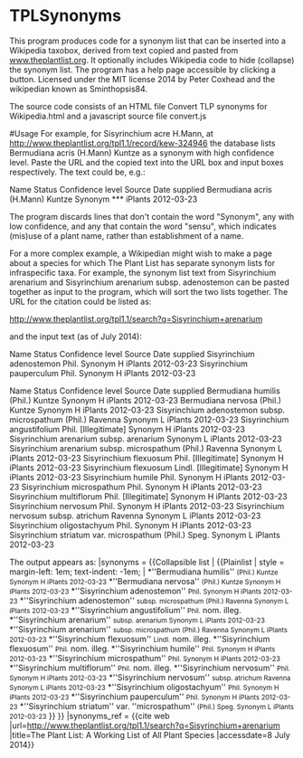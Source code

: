 TPLSynonyms
===========

This program produces code for a synonym list that can be inserted into a Wikipedia taxobox,
derived from text copied and pasted from www.theplantlist.org. It optionally includes Wikipedia
code to hide (collapse) the synonym list. The program has a help page accessible by clicking a button.
Licensed under the MIT license 2014 by Peter Coxhead and the wikipedian known as Sminthopsis84.

The source code consists of an HTML file Convert TLP synonyms for Wikipedia.html and a javascript source file
convert.js

#Usage
For example, for Sisyrinchium acre H.Mann, at http://www.theplantlist.org/tpl1.1/record/kew-324946
the database lists Bermudiana acris (H.Mann) Kuntze as a synonym with high confidence level.
Paste the URL and the copied text into the URL box and input boxes respectively. The text could be, e.g.:

Name Status Confidence level Source Date supplied
Bermudiana acris (H.Mann) Kuntze Synonym *** iPlants 2012-03-23

The program discards lines that don't contain the word "Synonym", any with low confidence, and any that
contain the word "sensu", which indicates (mis)use of a plant name, rather than establishment of a name.

For a more complex example, a Wikipedian might wish to make a page about a species for which The Plant List
has separate synonym lists for infraspecific taxa. For example, the synonym list text from
Sisyrinchium arenarium and Sisyrinchium arenarium subsp. adenostemon can be pasted together as input to the program,
which will sort the two lists together. The URL for the citation could be listed as:

http://www.theplantlist.org/tpl1.1/search?q=Sisyrinchium+arenarium

and the input text (as of July 2014):

Name Status Confi­dence level Source Date supplied
Sisyrinchium adenostemon Phil. Synonym H iPlants 2012-03-23
Sisyrinchium pauperculum Phil. Synonym H iPlants 2012-03-23

Name Status Confi­dence level Source Date supplied
Bermudiana humilis (Phil.) Kuntze Synonym H iPlants 2012-03-23
Bermudiana nervosa (Phil.) Kuntze Synonym H iPlants 2012-03-23
Sisyrinchium adenostemon subsp. microspathum (Phil.) Ravenna Synonym L iPlants 2012-03-23
Sisyrinchium angustifolium Phil. [Illegitimate] Synonym H iPlants 2012-03-23
Sisyrinchium arenarium subsp. arenarium Synonym L iPlants 2012-03-23
Sisyrinchium arenarium subsp. microspathum (Phil.) Ravenna Synonym L iPlants 2012-03-23
Sisyrinchium flexuosum Phil. [Illegitimate] Synonym H iPlants 2012-03-23
Sisyrinchium flexuosum Lindl. [Illegitimate] Synonym H iPlants 2012-03-23
Sisyrinchium humile Phil. Synonym H iPlants 2012-03-23
Sisyrinchium microspathum Phil. Synonym H iPlants 2012-03-23
Sisyrinchium multiflorum Phil. [Illegitimate] Synonym H iPlants 2012-03-23
Sisyrinchium nervosum Phil. Synonym H iPlants 2012-03-23
Sisyrinchium nervosum subsp. atrichum Ravenna Synonym L iPlants 2012-03-23
Sisyrinchium oligostachyum Phil. Synonym H iPlants 2012-03-23
Sisyrinchium striatum var. microspathum (Phil.) Speg. Synonym L iPlants 2012-03-23

The output appears as:
|synonyms =
{{Collapsible list |
{{Plainlist | style = margin-left: 1em; text-indent: -1em; |
*''Bermudiana humilis'' <small>(Phil.) Kuntze Synonym H iPlants 2012-03-23</small>
*''Bermudiana nervosa'' <small>(Phil.) Kuntze Synonym H iPlants 2012-03-23</small>
*''Sisyrinchium adenostemon'' <small>Phil. Synonym H iPlants 2012-03-23</small>
*''Sisyrinchium adenostemon'' <small>subsp. microspathum (Phil.) Ravenna Synonym L iPlants 2012-03-23</small>
*''Sisyrinchium angustifolium'' <small>Phil.</small> nom. illeg.
*''Sisyrinchium arenarium'' <small>subsp. arenarium Synonym L iPlants 2012-03-23</small>
*''Sisyrinchium arenarium'' <small>subsp. microspathum (Phil.) Ravenna Synonym L iPlants 2012-03-23</small>
*''Sisyrinchium flexuosum'' <small>Lindl.</small> nom. illeg.
*''Sisyrinchium flexuosum'' <small>Phil.</small> nom. illeg.
*''Sisyrinchium humile'' <small>Phil. Synonym H iPlants 2012-03-23</small>
*''Sisyrinchium microspathum'' <small>Phil. Synonym H iPlants 2012-03-23</small>
*''Sisyrinchium multiflorum'' <small>Phil.</small> nom. illeg.
*''Sisyrinchium nervosum'' <small>Phil. Synonym H iPlants 2012-03-23</small>
*''Sisyrinchium nervosum'' <small>subsp. atrichum Ravenna Synonym L iPlants 2012-03-23</small>
*''Sisyrinchium oligostachyum'' <small>Phil. Synonym H iPlants 2012-03-23</small>
*''Sisyrinchium pauperculum'' <small>Phil. Synonym H iPlants 2012-03-23</small>
*''Sisyrinchium striatum'' var. ''microspathum'' <small>(Phil.) Speg. Synonym L iPlants 2012-03-23</small>
}}
}}
|synonyms_ref = {{cite web
|url=http://www.theplantlist.org/tpl1.1/search?q=Sisyrinchium+arenarium
|title=The Plant List: A Working List of All Plant Species
|accessdate=8 July 2014}}
